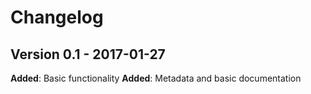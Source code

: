 # Changelog

## Version 0.1 - 2017-01-27

**Added**: Basic functionality
**Added**: Metadata and basic documentation